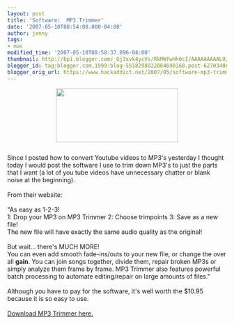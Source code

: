 ```yaml
---
layout: post
title: 'Software:  MP3 Trimmer'
date: '2007-05-10T08:54:00.000-04:00'
author: jenny
tags:
- mac
modified_time: '2007-05-10T08:58:37.896-04:00'
thumbnail: http://bp1.blogger.com/_Gj3xvk4ycVs/RkMWfwHh0cI/AAAAAAAAALU/WzmKpfRukGA/s72-c/screen5.gif
blogger_id: tag:blogger.com,1999:blog-5518298822864690168.post-6270348640122407450
blogger_orig_url: https://www.hackaddict.net/2007/05/software-mp3-trimmer.html
---
```


<img alt="" border="0" id="BLOGGER_PHOTO_ID_5062915140842803650" src="{{ site.url }}/assets/images/2007-05-10-image-0000.gif" style="margin: 0px auto 10px; display: block; text-align: center;  width: 280px; height: 123px;"/><br/>Since I posted how to convert Youtube videos to MP3's yesterday I thought today I would post the software I use to trim down MP3's to just the parts that I want (a lot of you tube videos have unnecessary chatter or blank noise at the beginning).<br/><br/>From their website:<br/><br/>"<span class="bluebold"><span class="bluebold">As easy as 1-2-3!</span></span><span class="blackbold"><br/> </span><span class="blackbold"><span class="blackbold">1:</span></span><span class="black"> Drop your MP3 on MP3 Trimmer </span><span class="blackbold"><span class="blackbold">2:</span></span><span class="black"> Choose trimpoints  </span><span class="blackbold"><span class="blackbold">3:</span></span><span class="black"> Save as a new file!<br/>      The new file will have exactly the same audio quality as the original!</span><span class="black"><br/> </span><br/> <span class="bluebold"><span class="bluebold">But wait... there's MUCH MORE!</span></span><span class="black"><br/>      You can even add smooth </span><span class="blackbold">fade-ins</span><span class="black">/</span><span class="blackbold"><span class="blackbold">outs</span></span><span class="black"> to your new file, or change the over all <b>gain</b>. </span><span class="black">Y</span><span class="blue"><span class="black"><span class="black">ou can </span></span></span><span class="blackbold"><span class="blackbold">join songs</span></span><span class="blue"><span class="black"><span class="black"> together, </span></span></span><span class="blackbold"><span class="blackbold">divide</span></span><span class="blue"><span class="black"><span class="black"> them, </span></span></span><span class="blackbold"><span class="blackbold">repair</span></span><span class="blue"><span class="black"><span class="black"> broken MP3s or simply </span></span></span><span class="blackbold"><span class="blackbold">analyze</span></span><span class="blue"><span class="black"><span class="black"> them frame by frame. MP3 Trimmer also features powerful </span></span><span class="blackbold"><span class="blackbold">batch processing </span></span><span class="black"><span class="black">to automate editing/repair on large amounts of files."<br/><br/>Although you have to pay for the software, it's well worth the $10.95 because it is so easy to use.<br/><br/><a href="http://www.deepniner.net/mp3trimmer/">Download MP3 Trimmer here.</a><br/></span></span> </span>